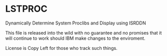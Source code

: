 # LSTPROC
Dynamically Determine System Proclibs and Display using ISRDDN

This file is released into the wild with no guarantee and no promises that it will continue to work should IBM make changes to the enviroment.

License is Copy Left for those who track such things.
